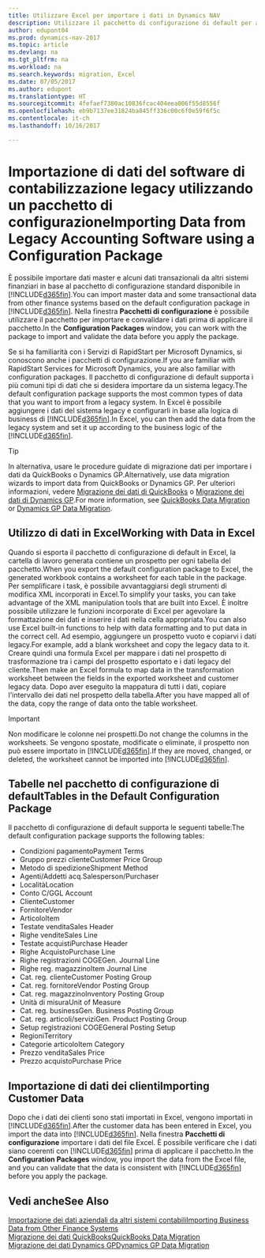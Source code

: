 ```yaml
---
title: Utilizzare Excel per importare i dati in Dynamics NAV
description: Utilizzare il pacchetto di configurazione di default per aggiungere i dati del cliente in Excel e importare nuovamente i dati in Dynamics NAV.
author: edupont04
ms.prod: dynamics-nav-2017
ms.topic: article
ms.devlang: na
ms.tgt_pltfrm: na
ms.workload: na
ms.search.keywords: migration, Excel
ms.date: 07/05/2017
ms.author: edupont
ms.translationtype: HT
ms.sourcegitcommit: 4fefaef7380ac10836fcac404eea006f55d8556f
ms.openlocfilehash: eb9b7137ee31824ba845ff336c00c6f0e59f6f5c
ms.contentlocale: it-ch
ms.lasthandoff: 10/16/2017

---
```

# <a name="importing-data-from-legacy-accounting-software-using-a-configuration-package"></a><span data-ttu-id="53b76-103">Importazione di dati del software di contabilizzazione legacy utilizzando un pacchetto di configurazione</span><span class="sxs-lookup"><span data-stu-id="53b76-103">Importing Data from Legacy Accounting Software using a Configuration Package</span></span>
<span data-ttu-id="53b76-104">È possibile importare dati master e alcuni dati transazionali da altri sistemi finanziari in base al pacchetto di configurazione standard disponibile in [!INCLUDE[d365fin](includes/d365fin_md.md)].</span><span class="sxs-lookup"><span data-stu-id="53b76-104">You can import master data and some transactional data from other finance systems based on the default configuration package in [!INCLUDE[d365fin](includes/d365fin_md.md)].</span></span> <span data-ttu-id="53b76-105">Nella finestra **Pacchetti di configurazione** è possibile utilizzare il pacchetto per importare e convalidare i dati prima di applicare il pacchetto.</span><span class="sxs-lookup"><span data-stu-id="53b76-105">In the **Configuration Packages** window, you can work with the package to import and validate the data before you apply the package.</span></span>  

<span data-ttu-id="53b76-106">Se si ha familiarità con i Servizi di RapidStart per Microsoft Dynamics, si conoscono anche i pacchetti di configurazione.</span><span class="sxs-lookup"><span data-stu-id="53b76-106">If you are familiar with RapidStart Services for Microsoft Dynamics, you are also familiar with configuration packages.</span></span> <span data-ttu-id="53b76-107">Il pacchetto di configurazione di default supporta i più comuni tipi di dati che si desidera importare da un sistema legacy.</span><span class="sxs-lookup"><span data-stu-id="53b76-107">The default configuration package supports the most common types of data that you want to import from a legacy system.</span></span> <span data-ttu-id="53b76-108">In Excel è possibile aggiungere i dati del sistema legacy e configurarli in base alla logica di business di [!INCLUDE[d365fin](includes/d365fin_md.md)].</span><span class="sxs-lookup"><span data-stu-id="53b76-108">In Excel, you can then add the data from the legacy system and set it up according to the business logic of the [!INCLUDE[d365fin](includes/d365fin_md.md)].</span></span>  

> [!TIP]  
>   <span data-ttu-id="53b76-109">In alternativa, usare le procedure guidate di migrazione dati per importare i dati da QuickBooks o Dynamics GP.</span><span class="sxs-lookup"><span data-stu-id="53b76-109">Alternatively, use data migration wizards to import data from QuickBooks or Dynamics GP.</span></span> <span data-ttu-id="53b76-110">Per ulteriori informazioni, vedere [Migrazione dei dati di QuickBooks](ui-extensions-quickbooks-data-migration.md) o [Migrazione dei dati di Dynamics GP](ui-extensions-dynamicsgp-data-migration.md).</span><span class="sxs-lookup"><span data-stu-id="53b76-110">For more information, see [QuickBooks Data Migration](ui-extensions-quickbooks-data-migration.md) or [Dynamics GP Data Migration](ui-extensions-dynamicsgp-data-migration.md).</span></span>  

## <a name="working-with-data-in-excel"></a><span data-ttu-id="53b76-111">Utilizzo di dati in Excel</span><span class="sxs-lookup"><span data-stu-id="53b76-111">Working with Data in Excel</span></span>
<span data-ttu-id="53b76-112">Quando si esporta il pacchetto di configurazione di default in Excel, la cartella di lavoro generata contiene un prospetto per ogni tabella del pacchetto.</span><span class="sxs-lookup"><span data-stu-id="53b76-112">When you export the default configuration package to Excel, the generated workbook contains a worksheet for each table in the package.</span></span> <span data-ttu-id="53b76-113">Per semplificare i task, è possibile avvantaggiarsi degli strumenti di modifica XML incorporati in Excel.</span><span class="sxs-lookup"><span data-stu-id="53b76-113">To simplify your tasks, you can take advantage of the XML manipulation tools that are built into Excel.</span></span> <span data-ttu-id="53b76-114">È inoltre possibile utilizzare le funzioni incorporate di Excel per agevolare la formattazione dei dati e inserire i dati nella cella appropriata.</span><span class="sxs-lookup"><span data-stu-id="53b76-114">You can also use Excel built-in functions to help with data formatting and to put data in the correct cell.</span></span> <span data-ttu-id="53b76-115">Ad esempio, aggiungere un prospetto vuoto e copiarvi i dati legacy.</span><span class="sxs-lookup"><span data-stu-id="53b76-115">For example, add a blank worksheet and copy the legacy data to it.</span></span> <span data-ttu-id="53b76-116">Creare quindi una formula Excel per mappare i dati nel prospetto di trasformazione tra i campi del prospetto esportato e i dati legacy del cliente.</span><span class="sxs-lookup"><span data-stu-id="53b76-116">Then make an Excel formula to map data in the transformation worksheet between the fields in the exported worksheet and customer legacy data.</span></span> <span data-ttu-id="53b76-117">Dopo aver eseguito la mappatura di tutti i dati, copiare l'intervallo dei dati nel prospetto della tabella.</span><span class="sxs-lookup"><span data-stu-id="53b76-117">After you have mapped all of the data, copy the range of data onto the table worksheet.</span></span>  

> [!IMPORTANT]  
>  <span data-ttu-id="53b76-118">Non modificare le colonne nei prospetti.</span><span class="sxs-lookup"><span data-stu-id="53b76-118">Do not change the columns in the worksheets.</span></span> <span data-ttu-id="53b76-119">Se vengono spostate, modificate o eliminate, il prospetto non può essere importato in [!INCLUDE[d365fin](includes/d365fin_md.md)].</span><span class="sxs-lookup"><span data-stu-id="53b76-119">If they are moved, changed, or deleted, the worksheet cannot be imported into [!INCLUDE[d365fin](includes/d365fin_md.md)].</span></span>

## <a name="tables-in-the-default-configuration-package"></a><span data-ttu-id="53b76-120">Tabelle nel pacchetto di configurazione di default</span><span class="sxs-lookup"><span data-stu-id="53b76-120">Tables in the Default Configuration Package</span></span>
<span data-ttu-id="53b76-121">Il pacchetto di configurazione di default supporta le seguenti tabelle:</span><span class="sxs-lookup"><span data-stu-id="53b76-121">The default configuration package supports the following tables:</span></span>

-   <span data-ttu-id="53b76-122">Condizioni pagamento</span><span class="sxs-lookup"><span data-stu-id="53b76-122">Payment Terms</span></span>
-   <span data-ttu-id="53b76-123">Gruppo prezzi cliente</span><span class="sxs-lookup"><span data-stu-id="53b76-123">Customer Price Group</span></span>
-   <span data-ttu-id="53b76-124">Metodo di spedizione</span><span class="sxs-lookup"><span data-stu-id="53b76-124">Shipment Method</span></span>
-   <span data-ttu-id="53b76-125">Agenti/Addetti acq.</span><span class="sxs-lookup"><span data-stu-id="53b76-125">Salesperson/Purchaser</span></span>
-   <span data-ttu-id="53b76-126">Località</span><span class="sxs-lookup"><span data-stu-id="53b76-126">Location</span></span>
-   <span data-ttu-id="53b76-127">Conto C/G</span><span class="sxs-lookup"><span data-stu-id="53b76-127">GL Account</span></span>
-   <span data-ttu-id="53b76-128">Cliente</span><span class="sxs-lookup"><span data-stu-id="53b76-128">Customer</span></span>
-   <span data-ttu-id="53b76-129">Fornitore</span><span class="sxs-lookup"><span data-stu-id="53b76-129">Vendor</span></span>
-   <span data-ttu-id="53b76-130">Articolo</span><span class="sxs-lookup"><span data-stu-id="53b76-130">Item</span></span>
-   <span data-ttu-id="53b76-131">Testate vendita</span><span class="sxs-lookup"><span data-stu-id="53b76-131">Sales Header</span></span>
-   <span data-ttu-id="53b76-132">Righe vendite</span><span class="sxs-lookup"><span data-stu-id="53b76-132">Sales Line</span></span>
-   <span data-ttu-id="53b76-133">Testate acquisti</span><span class="sxs-lookup"><span data-stu-id="53b76-133">Purchase Header</span></span>
-   <span data-ttu-id="53b76-134">Righe Acquisto</span><span class="sxs-lookup"><span data-stu-id="53b76-134">Purchase Line</span></span>
-   <span data-ttu-id="53b76-135">Righe registrazioni COGE</span><span class="sxs-lookup"><span data-stu-id="53b76-135">Gen. Journal Line</span></span>
-   <span data-ttu-id="53b76-136">Righe reg. magazzino</span><span class="sxs-lookup"><span data-stu-id="53b76-136">Item Journal Line</span></span>
-   <span data-ttu-id="53b76-137">Cat. reg. cliente</span><span class="sxs-lookup"><span data-stu-id="53b76-137">Customer Posting Group</span></span>
-   <span data-ttu-id="53b76-138">Cat. reg. fornitore</span><span class="sxs-lookup"><span data-stu-id="53b76-138">Vendor Posting Group</span></span>
-   <span data-ttu-id="53b76-139">Cat. reg. magazzino</span><span class="sxs-lookup"><span data-stu-id="53b76-139">Inventory Posting Group</span></span>
-   <span data-ttu-id="53b76-140">Unità di misura</span><span class="sxs-lookup"><span data-stu-id="53b76-140">Unit of Measure</span></span>
-   <span data-ttu-id="53b76-141">Cat. reg. business</span><span class="sxs-lookup"><span data-stu-id="53b76-141">Gen. Business Posting Group</span></span>
-   <span data-ttu-id="53b76-142">Cat. reg. articoli/servizi</span><span class="sxs-lookup"><span data-stu-id="53b76-142">Gen. Product Posting Group</span></span>
-   <span data-ttu-id="53b76-143">Setup registrazioni COGE</span><span class="sxs-lookup"><span data-stu-id="53b76-143">General Posting Setup</span></span>
-   <span data-ttu-id="53b76-144">Regioni</span><span class="sxs-lookup"><span data-stu-id="53b76-144">Territory</span></span>
-   <span data-ttu-id="53b76-145">Categorie articolo</span><span class="sxs-lookup"><span data-stu-id="53b76-145">Item Category</span></span>
-   <span data-ttu-id="53b76-146">Prezzo vendita</span><span class="sxs-lookup"><span data-stu-id="53b76-146">Sales Price</span></span>
-   <span data-ttu-id="53b76-147">Prezzo acquisto</span><span class="sxs-lookup"><span data-stu-id="53b76-147">Purchase Price</span></span>

## <a name="importing-customer-data"></a><span data-ttu-id="53b76-148">Importazione di dati dei clienti</span><span class="sxs-lookup"><span data-stu-id="53b76-148">Importing Customer Data</span></span>
<span data-ttu-id="53b76-149">Dopo che i dati dei clienti sono stati importati in Excel, vengono importati in [!INCLUDE[d365fin](includes/d365fin_md.md)].</span><span class="sxs-lookup"><span data-stu-id="53b76-149">After the customer data has been entered in Excel, you import the data into [!INCLUDE[d365fin](includes/d365fin_md.md)].</span></span> <span data-ttu-id="53b76-150">Nella finestra **Pacchetti di configurazione** importare i dati del file Excel. È possibile verificare che i dati siano coerenti con [!INCLUDE[d365fin](includes/d365fin_md.md)] prima di applicare il pacchetto.</span><span class="sxs-lookup"><span data-stu-id="53b76-150">In the **Configuration Packages** window, you import the data from the Excel file, and you can validate that the data is consistent with [!INCLUDE[d365fin](includes/d365fin_md.md)] before you apply the package.</span></span>

## <a name="see-also"></a><span data-ttu-id="53b76-151">Vedi anche</span><span class="sxs-lookup"><span data-stu-id="53b76-151">See Also</span></span>
[<span data-ttu-id="53b76-152">Importazione dei dati aziendali da altri sistemi contabili</span><span class="sxs-lookup"><span data-stu-id="53b76-152">Importing Business Data from Other Finance Systems</span></span>](upload-data.md)  
[<span data-ttu-id="53b76-153">Migrazione dei dati QuickBooks</span><span class="sxs-lookup"><span data-stu-id="53b76-153">QuickBooks Data Migration</span></span>](ui-extensions-quickbooks-data-migration.md)  
[<span data-ttu-id="53b76-154">Migrazione dei dati Dynamics GP</span><span class="sxs-lookup"><span data-stu-id="53b76-154">Dynamics GP Data Migration</span></span>](ui-extensions-dynamicsgp-data-migration.md)

